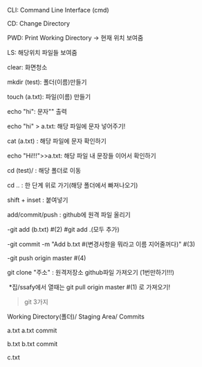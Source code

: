 CLI: Command Line Interface (cmd)

CD: Change Directory





PWD: Print Working Directory -> 현재 위치 보여줌

LS: 해당위치 파일들 보여줌

clear: 화면청소

mkdir (test):  폴더(이름)만들기

touch (a.txt): 파일(이름) 만들기

echo "hi": 문자"" 출력

echo "hi" > a.txt: 해당 파일에 문자 넣어주기!

cat (a.txt) : 해당 파일에 문자 확인하기

echo "Hi!!!">>a.txt:  해당 파일 내 문장들 이어서 확인하기

cd (test)/ : 해당 폴더로 이동

cd .. : 한 단계 위로 가기(해당 폴더에서 빠져나오기)

shift + inset : 붙여넣기

add/commit/push : github에 원격 파일 올리기

-git add (b.txt) #(2)     #git add .(모두 추가)

-git commit -m "Add b.txt #(변경사항을 뭐라고 이름 지어줄꺼다)" #(3)

-git push origin master #(4)

git clone "주소" : 원격저장소 github파일 가져오기  (1번만하기!!!)

​     *집/ssafy에서 열때는 git pull origin master #(1) 로 가져오기!



> git 3가지

Working Directory(폴더)/  Staging Area/  Commits 

a.txt									  a.txt				  commit

b.txt									  b.txt				  commit

c.txt 